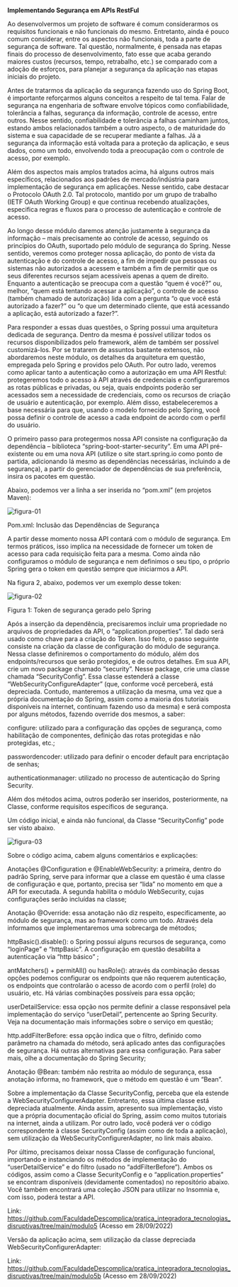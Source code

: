 **Implementando Segurança em APIs RestFul**

Ao desenvolvermos um projeto de software é comum considerarmos os requisitos funcionais e não funcionais do mesmo. Entretanto, ainda é pouco comum considerar, entre os aspectos não funcionais, toda a parte de segurança de software. Tal questão, normalmente, é pensada nas etapas finais do processo de desenvolvimento, fato esse que acaba gerando maiores custos (recursos, tempo, retrabalho, etc.) se comparado com a adoção de esforços, para planejar a segurança da aplicação nas etapas iniciais do projeto.

Antes de tratarmos da aplicação da segurança fazendo uso do Spring Boot, é importante reforçarmos alguns conceitos a respeito de tal tema. Falar de segurança na engenharia de software envolve tópicos como confiabilidade, tolerância a falhas, segurança da informação, controle de acesso, entre outros. Nesse sentido, confiabilidade e tolerância a falhas caminham juntos, estando ambos relacionados também a outro aspecto, o de maturidade do sistema e sua capacidade de se recuperar mediante a falhas. Já a segurança da informação está voltada para a proteção da aplicação, e seus dados, como um todo, envolvendo toda a preocupação com o controle de acesso, por exemplo.

Além dos aspectos mais amplos tratados acima, há alguns outros mais específicos, relacionados aos padrões de mercado/indústria para implementação de segurança em aplicações. Nesse sentido, cabe destacar o Protocolo OAuth 2.0. Tal protocolo, mantido por um grupo de trabalho (IETF OAuth Working Group) e que continua recebendo atualizações, especifica regras e fluxos para o processo de autenticação e controle de acesso.

Ao longo desse módulo daremos atenção justamente à segurança da informação – mais precisamente ao controle de acesso, seguindo os princípios do OAuth, suportado pelo módulo de segurança do Spring. Nesse sentido, veremos como proteger nossa aplicação, do ponto de vista da autenticação e do controle de acesso, a fim de impedir que pessoas ou sistemas não autorizados a acessem e também a fim de permitir que os seus diferentes recursos sejam acessíveis apenas a quem de direito. Enquanto a autenticação se preocupa com a questão “quem é você?” ou, melhor, “quem está tentando acessar a aplicação”, o controle de acesso (também chamado de autorização) lida com a pergunta “o que você está autorizado a fazer?” ou “o que um determinado cliente, que está acessando a aplicação, está autorizado a fazer?”.

Para responder a essas duas questões, o Spring possui uma arquitetura dedicada de segurança. Dentro da mesma é possível utilizar todos os recursos disponibilizados pelo framework, além de também ser possível customizá-los. Por se tratarem de assuntos bastante extensos, não abordaremos neste módulo, os detalhes da arquitetura em questão, empregada pelo Spring e providos pelo OAuth. Por outro lado, veremos como aplicar tanto a autenticação como a autorização em uma API Restful: protegeremos todo o acesso à API através de credenciais e configuraremos as rotas públicas e privadas, ou seja, quais endpoints poderão ser acessados sem a necessidade de credenciais, como os recursos de criação de usuário e autenticação, por exemplo. Além disso, estabeleceremos a base necessária para que, usando o modelo fornecido pelo Spring, você possa definir o controle de acesso a cada endpoint de acordo com o perfil do usuário.

O primeiro passo para protegermos nossa API consiste na configuração da dependência – biblioteca “spring-boot-starter-security”. Em uma API pré-existente ou em uma nova API (utilize o site start.spring.io como ponto de partida, adicionando lá mesmo as dependências necessárias, incluindo a de segurança), a partir do gerenciador de dependências de sua preferência, insira os pacotes em questão. 

Abaixo, podemos ver a linha a ser inserida no “pom.xml” (em projetos Maven):

![figura-01](https://github.com/PhelipeSilvestre/Workspace---Faculdade/assets/99892687/281f8954-a8d0-41da-83d5-24dcea062638)

Pom.xml: Inclusão das Dependências de Segurança


A partir desse momento nossa API contará com o módulo de segurança. Em termos práticos, isso implica na necessidade de fornecer um token de acesso para cada requisição feita para a mesma. Como ainda não configuramos o módulo de segurança e nem definimos o seu tipo, o próprio Spring gera o token em questão sempre que iniciarmos a API. 

Na figura 2, abaixo, podemos ver um exemplo desse token:

![figura-02](https://github.com/PhelipeSilvestre/Workspace---Faculdade/assets/99892687/d5af11ed-6304-4568-a7ac-7334e4e42527)

Figura 1: Token de segurança gerado pelo Spring



Após a inserção da dependência, precisaremos incluir uma propriedade no arquivos de propriedades da API, o “application.properties”. Tal dado será usado como chave para a criação do Token. Isso feito, o passo seguinte consiste na criação da classe de configuração do módulo de segurança. Nessa classe definiremos o comportamento do módulo, além dos endpoints/recursos que serão protegidos, e de outros detalhes. Em sua API, crie um novo package chamado “security”. Nesse package, crie uma classe chamada “SecurityConfig”. Essa classe estenderá a classe “WebSecurityConfigureAdapter” (que, conforme você perceberá, está depreciada. Contudo, manteremos a utilização da mesma, uma vez que a própria documentação do Spring, assim como a maioria dos tutoriais disponíveis na internet, continuam fazendo uso da mesma) e será composta por alguns métodos, fazendo override dos mesmos, a saber:

   configure: utilizado para a configuração das opções de segurança, como habilitação de componentes, definição das rotas protegidas e não protegidas, etc.;
   
   passwordencoder: utilizado para definir o encoder default para encriptação de senhas;
   
   authenticationmanager: utilizado no processo de autenticação do Spring Security.


Além dos métodos acima, outros poderão ser inseridos, posteriormente, na Classe, conforme requisitos específicos de segurança.


Um código inicial, e ainda não funcional, da Classe “SecurityConfig” pode ser visto abaixo.

![figura-03](https://github.com/PhelipeSilvestre/Workspace---Faculdade/assets/99892687/28daae29-5cac-43c5-94ab-199b1c638bb0)


Sobre o código acima, cabem alguns comentários e explicações:

  Anotações @Configuration e @EnableWebSecurity: a primeira, dentro do padrão Spring, serve para informar que a classe em questão é uma classe de configuração e que, portanto, precisa ser “lida” no momento em que a API for executada. A segunda habilita o módulo WebSecurity, cujas configurações serão incluídas na classe;

  Anotação @Override: essa anotação não diz respeito, especificamente, ao módulo de segurança, mas ao framework como um todo. Através dela informamos que implementaremos uma sobrecarga de métodos;

  httpBasic().disable(): o Spring possui alguns recursos de segurança, como “loginPage” e “httpBasic”. A configuração em questão desabilita a autenticação via “http básico” ;

  antMatchers() + permitAll() ou hasRole(): através da combinação dessas opções podemos configurar os endpoints que não requerem autenticação, os endpoints que controlarão o acesso de acordo com o perfil (role) do usuário, etc. Há várias combinações possíveis para essa opção;

  userDetailService: essa opção nos permite definir a classe responsável pela implementação do serviço “userDetail”, pertencente ao Spring Security. Veja na documentação mais informações sobre o serviço em questão;

  http.addFilterBefore: essa opção indica que o filtro, definido como parâmetro na chamada do método, será aplicado antes das configurações de segurança. Há outras alternativas para essa configuração. Para saber mais, olhe a documentação do Spring Security;

  Anotação @Bean: também não restrita ao módulo de segurança, essa anotação informa, no framework, que o método em questão é um “Bean”.


Sobre a implementação da Classe SecurityConfig, perceba que ela estende a WebSecurityConfigurerAdapter. Entretanto, essa última classe está depreciada atualmente. Ainda assim, apresento sua implementação, visto que a própria documentação oficial do Spring, assim como muitos tutoriais na internet, ainda a utilizam. Por outro lado, você poderá ver o código correspondente à classe SecurityConfig (assim como de toda a aplicação), sem utilização da WebSecurityConfigurerAdapter, no link mais abaixo.


Por último, precisamos deixar nossa Classe de configuração funcional, importando e instanciando os métodos de implementação do “userDetailService” e do filtro (usado no “addFilterBefore”). Ambos os códigos, assim como a Classe SecurityConfig e o “application.properties” se encontram disponíveis (devidamente comentados) no repositório abaixo. Você também encontrará uma coleção JSON para utilizar no Insomnia e, com isso, poderá testar a API.


Link: https://github.com/FaculdadeDescomplica/pratica_integradora_tecnologias_disruptivas/tree/main/modulo5  (Acesso em 28/09/2022)


Versão da aplicação acima, sem utilização da classe depreciada WebSecurityConfigurerAdapter:

Link: https://github.com/FaculdadeDescomplica/pratica_integradora_tecnologias_disruptivas/tree/main/modulo5b (Acesso em 28/09/2022)
